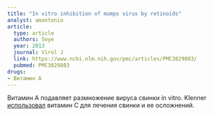 ```yaml
---
title: "In vitro inhibition of mumps virus by retinoids"
analyst: amantonio
article:
  type: article
  authors: Soye
  year: 2013
  journal: Virol J
  link: https://www.ncbi.nlm.nih.gov/pmc/articles/PMC3829803/
  pubmed: PMC3829803
drugs:
- Витамин A
---
```


Витамин А подавляет размножение вируса свинки in vitro. Klenner [использовал](https://www.seanet.com/~alexs/ascorbate/194x/klenner-fr-southern_med_surg-1949-v111-n7-p209.htm) витамин С для лечения свинки и ее осложнений.
